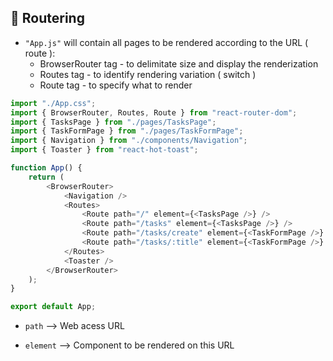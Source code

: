## 📌 Routering

-   `"App.js"` will contain all pages to be rendered according to the URL ( route ):
    -   BrowserRouter tag - to delimitate size and display the renderization
    -   Routes tag - to identify rendering variation ( switch )
    -   Route tag - to specify what to render

```js
import "./App.css";
import { BrowserRouter, Routes, Route } from "react-router-dom";
import { TasksPage } from "./pages/TasksPage";
import { TaskFormPage } from "./pages/TaskFormPage";
import { Navigation } from "./components/Navigation";
import { Toaster } from "react-hot-toast";

function App() {
    return (
        <BrowserRouter>
            <Navigation />
            <Routes>
                <Route path="/" element={<TasksPage />} />
                <Route path="/tasks" element={<TasksPage />} />
                <Route path="/tasks/create" element={<TaskFormPage />} />
                <Route path="/tasks/:title" element={<TaskFormPage />} />
            </Routes>
            <Toaster />
        </BrowserRouter>
    );
}

export default App;
```

-   `path` --> Web acess URL

-   `element` --> Component to be rendered on this URL
